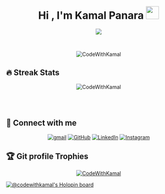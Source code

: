 <h1 align="center">Hi , I'm Kamal Panara <img src="https://media.giphy.com/media/hvRJCLFzcasrR4ia7z/giphy.gif" width="35"></h1>
<p align="center">
  <a href="https://github.com/DenverCoder1/readme-typing-svg"><img src="https://readme-typing-svg.herokuapp.com?lines=Passionate+Self-Learner;Always%20learning%20new%20things&center=true&width=500&height=50"></a>
</p>

<br>

<p align="center"> 
	<img src="https://komarev.com/ghpvc/?username=CodeWithKamal&label=Profile%20views&color=0e75b6&style=plastic" alt="CodeWithKamal" /> 
	<a href = "https://commits.top/india.html" target="_blank">
	</a>	
</p>

## 🔥 Streak Stats

<p align="center"><img src="https://github-readme-streak-stats.herokuapp.com/?user=CodeWithKamal&theme=algolia" alt="CodeWithKamal" /></p>

<br>
<br>

## 🤝 Connect with me

<p align="center">
	<a href="mailto:kamal@panarastudios.in"><img img src="https://img.shields.io/badge/-Email-%23EA4335.svg?style=plastic&logo=gmail&logoColor=white" alt="gmail"/></a>
	<a href="https://github.com/CodeWithKamal"><img src="https://img.shields.io/badge/github-%23181717.svg?style=plastic&logo=github&logoColor=white" alt="GitHub"/></a>
	<a href="https://www.linkedin.com/in/kamal-panara/"><img src="https://img.shields.io/badge/linkedin-%230A66C2.svg?style=plastic&logo=linkedin&logoColor=white" alt="LinkedIn"/></a>
	<a href="https://www.instagram.com/codewithkamal/"><img src="https://img.shields.io/badge/instagram-%23E4405F.svg?style=plastic&logo=instagram&logoColor=white" alt="Instagram"/></a>
</p>


<!-- ## 📊 Github Stats -->

<!--   <summary><b>💻 GitHub Profile Stats</b></summary>
  <br/>
  <p align="center">
    <a href="https://github.com/anuraghazra/github-readme-stats"><img alt="CodeWithKamal's Github Stats" src="https://github-readme-stats.vercel.app/api?username=CodeWithKamal&show_icons=true&count_private=true&theme=algolia" height="192px"/></a>
<br/>
  </p>

--- -->

<!--   <summary><b>⚡ Recent GitHub Activity</b></summary>
  <br/>
   <a href="https://github.com/CodeWithKamal"><img alt="CodeWithKamal's Activity Graph" src="https://activity-graph.herokuapp.com/graph?username=CodeWithKamal&custom_title=CodeWithKamal's%20Contribution%20Graph&theme=react-dark" /></a>
  <br/> -->

<!-- <br/> -->

## :trophy: Git profile Trophies

<p align="center"> <a href="https://github.com/CodeWithKamal"><img src="https://github-profile-trophy.vercel.app/?username=CodeWithKamal&layout=compact&theme=algolia" alt="CodeWithKamal" /></a> </p>

[![@codewithkamal's Holopin board](https://holopin.io/api/user/board?user=codewithkamal)](https://holopin.io/@codewithkamal)
